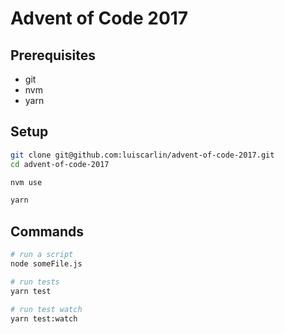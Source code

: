 # Advent of Code 2017

## Prerequisites

- git
- nvm
- yarn

## Setup

```bash
git clone git@github.com:luiscarlin/advent-of-code-2017.git
cd advent-of-code-2017

nvm use

yarn
```

## Commands

```bash
# run a script
node someFile.js

# run tests
yarn test

# run test watch
yarn test:watch
```
